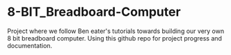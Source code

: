 # 8-BIT_Breadboard-Computer
Project where we follow Ben eater's tutorials towards building our very own 8 bit breadboard computer. Using this github repo for project progress and documentation.
